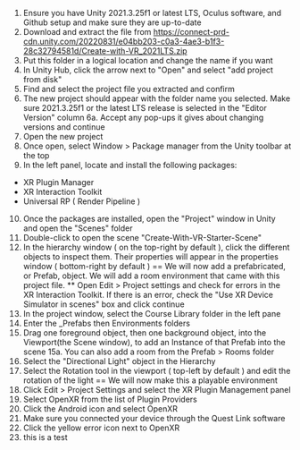 1. Ensure you have Unity 2021.3.25f1 or latest LTS, Oculus software, and Github setup and make sure they are up-to-date
2. Download and extract the file from https://connect-prd-cdn.unity.com/20220831/e04bb203-c0a3-4ae3-b1f3-28c32794581d/Create-with-VR_2021LTS.zip
3. Put this folder in a logical location and change the name if you want
4. In Unity Hub, click the arrow next to "Open" and select "add project from disk"
5. Find and select the project file you extracted and confirm
6. The new project should appear with the folder name you selected. Make sure 2021.3.25f1 or the latest LTS release is selected in the "Editor Version" column
6a. Accept any pop-ups it gives about changing versions and continue
7. Open the new project
8. Once open, select Window > Package manager from the Unity toolbar at the top
9. In the left panel, locate and install the following packages:
  - XR Plugin Manager
  - XR Interaction Toolkit
  - Universal RP ( Render Pipeline )
10. Once the packages are installed, open the "Project" window in Unity and open the "Scenes" folder
11. Double-click to open the scene "Create-With-VR-Starter-Scene"
12. In the hierarchy window ( on the top-right by default ), click the different objects to inspect them. Their properties will appear in the properties window ( bottom-right by default )
== We will now add a prefabricated, or Prefab, object. We will add a room environment that came with this project file.
** Open Edit > Project settings and check for errors in the XR Interaction Toolkit. If there is an error, check the "Use XR Device Simulator in scenes" box and click continue
13. In the project window, select the Course Library folder in the left pane
14. Enter the _Prefabs then Environments folders
15. Drag one foreground object, then one background object, into the Viewport(the Scene window), to add an Instance of that Prefab into the scene
15a. You can also add a room from the Prefab > Rooms folder
16. Select the "Directional Light" object in the Hierarchy
17. Select the Rotation tool in the viewport ( top-left by default ) and edit the rotation of the light
== We will now make this a playable environment
19. Click Edit > Project Settings and select the XR Plugin Management panel
20. Select OpenXR from the list of Plugin Providers
21. Click the Android icon and select OpenXR
22. Make sure you connected your device through the Quest Link software
23. Click the yellow error icon next to OpenXR
24. this is a test